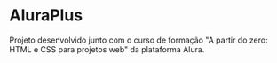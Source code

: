 # AluraPlus
Projeto desenvolvido junto com o curso de formação "A partir do zero: HTML e CSS para projetos web" da plataforma Alura.
